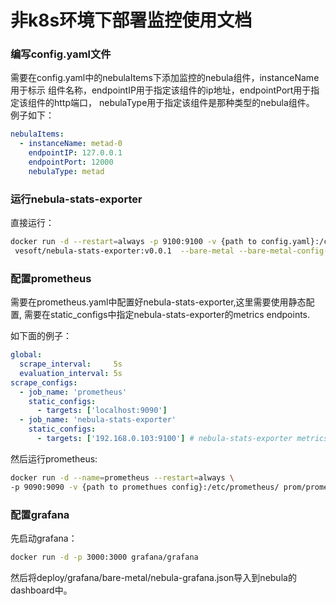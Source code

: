 # 非k8s环境下部署监控使用文档

### 编写config.yaml文件
需要在config.yaml中的nebulaItems下添加监控的nebula组件，instanceName用于标示
组件名称，endpointIP用于指定该组件的ip地址，endpointPort用于指定该组件的http端口，
nebulaType用于指定该组件是那种类型的nebula组件。
例子如下：
```yaml
nebulaItems:
  - instanceName: metad-0
    endpointIP: 127.0.0.1
    endpointPort: 12000
    nebulaType: metad
```

### 运行nebula-stats-exporter 
直接运行：
```bash
docker run -d --restart=always -p 9100:9100 -v {path to config.yaml}:/config \
 vesoft/nebula-stats-exporter:v0.0.1  --bare-metal --bare-metal-config-path=/config/config.yaml 
```

### 配置prometheus 
需要在prometheus.yaml中配置好nebula-stats-exporter,这里需要使用静态配置,
需要在static_configs中指定nebula-stats-exporter的metrics endpoints.

如下面的例子：
```yaml
global:
  scrape_interval:     5s
  evaluation_interval: 5s
scrape_configs:
  - job_name: 'prometheus'
    static_configs:
      - targets: ['localhost:9090']
  - job_name: 'nebula-stats-exporter'
    static_configs:
      - targets: ['192.168.0.103:9100'] # nebula-stats-exporter metrics endpoints
```
然后运行prometheus:
```bash
docker run -d --name=prometheus --restart=always \
-p 9090:9090 -v {path to promethues config}:/etc/prometheus/ prom/prometheus
```

### 配置grafana 

先启动grafana：
```bash
docker run -d -p 3000:3000 grafana/grafana
```
然后将deploy/grafana/bare-metal/nebula-grafana.json导入到nebula的dashboard中。
